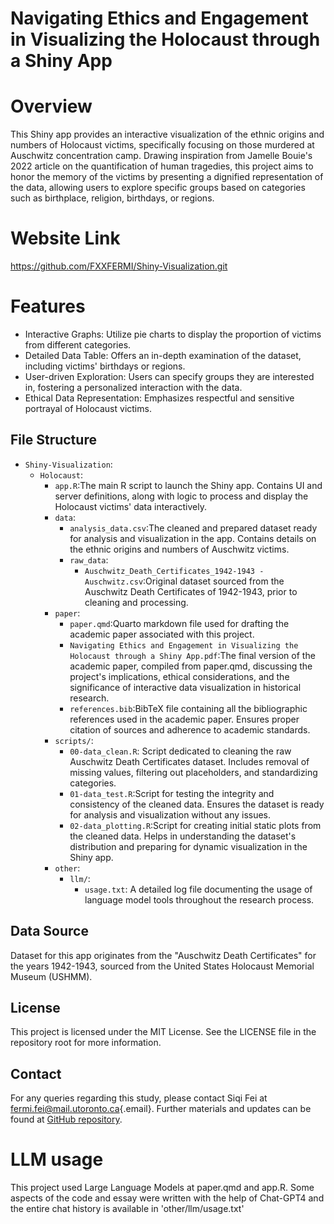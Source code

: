 # Navigating Ethics and Engagement in Visualizing the Holocaust through a Shiny App

# Overview

This Shiny app provides an interactive visualization of the ethnic origins and numbers of Holocaust victims, specifically focusing on those murdered at Auschwitz concentration camp. Drawing inspiration from Jamelle Bouie's 2022 article on the quantification of human tragedies, this project aims to honor the memory of the victims by presenting a dignified representation of the data, allowing users to explore specific groups based on categories such as birthplace, religion, birthdays, or regions.

# Website Link

<https://github.com/FXXFERMI/Shiny-Visualization.git>

# Features

-   Interactive Graphs: Utilize pie charts to display the proportion of victims from different categories.
-   Detailed Data Table: Offers an in-depth examination of the dataset, including victims' birthdays or regions.
-   User-driven Exploration: Users can specify groups they are interested in, fostering a personalized interaction with the data.
-   Ethical Data Representation: Emphasizes respectful and sensitive portrayal of Holocaust victims.

## File Structure

-   `Shiny-Visualization`:
    -   `Holocaust`:
        -   `app.R`:The main R script to launch the Shiny app. Contains UI and server definitions, along with logic to process and display the Holocaust victims' data interactively.
        -   `data`:
            -   `analysis_data.csv`:The cleaned and prepared dataset ready for analysis and visualization in the app. Contains details on the ethnic origins and numbers of Auschwitz victims.
            -   `raw_data`:
                -   `Auschwitz_Death_Certificates_1942-1943 - Auschwitz.csv`:Original dataset sourced from the Auschwitz Death Certificates of 1942-1943, prior to cleaning and processing.
        -   `paper`:
            -   `paper.qmd`:Quarto markdown file used for drafting the academic paper associated with this project.
            -   `Navigating Ethics and Engagement in Visualizing the Holocaust through a Shiny App.pdf`:The final version of the academic paper, compiled from paper.qmd, discussing the project's implications, ethical considerations, and the significance of interactive data visualization in historical research.
            -   `references.bib`:BibTeX file containing all the bibliographic references used in the academic paper. Ensures proper citation of sources and adherence to academic standards.
        -   `scripts/`:
            -   `00-data_clean.R`: Script dedicated to cleaning the raw Auschwitz Death Certificates dataset. Includes removal of missing values, filtering out placeholders, and standardizing categories.
            -   `01-data_test.R`:Script for testing the integrity and consistency of the cleaned data. Ensures the dataset is ready for analysis and visualization without any issues.
            -   `02-data_plotting.R`:Script for creating initial static plots from the cleaned data. Helps in understanding the dataset's distribution and preparing for dynamic visualization in the Shiny app.
        -   `other`:
            -   `llm/`:
                -   `usage.txt`: A detailed log file documenting the usage of language model tools throughout the research process.

## Data Source

Dataset for this app originates from the "Auschwitz Death Certificates" for the years 1942-1943, sourced from the United States Holocaust Memorial Museum (USHMM).

## License

This project is licensed under the MIT License. See the LICENSE file in the repository root for more information.

## Contact

For any queries regarding this study, please contact Siqi Fei at [fermi.fei\@mail.utoronto.ca](mailto:fermi.fei@mail.utoronto.ca){.email}. Further materials and updates can be found at [GitHub repository](https://github.com/FXXFERMI/Shiny-Visualization.git).

# LLM usage

This project used Large Language Models at paper.qmd and app.R. Some aspects of the code and essay were written with the help of Chat-GPT4 and the entire chat history is available in 'other/llm/usage.txt'

